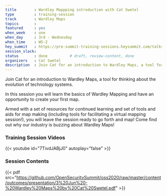 ```yaml
---
title        : Wardley Mappping introduction with Cat Swetel
type         : training-session
track        : Wardley Maps
topics       :
featured     : yes
when_week    : one
when_day     : 3rd - Wednesday
when_time    : WS-2
hey_summit   : https://pre-summit-training-sessions.heysummit.com/talks/wardley-mappping/
session_slack:
status       : done          # draft, review-content, done
organizers   : Cat Swetel
description  : Join Cat for an introduction to Wardley Maps, a tool for thinking about the evolution of technology systems.
---
```



Join Cat for an introduction to Wardley Maps, a tool for thinking about the evolution of technology systems.

In this session you will learn the basics of Wardley Mapping and have an opportunity to create your first map.

Armed with a set of resources for continued learning and set of tools and aids for map making (including tools for facilitating a virtual mapping session!), you will leave the session ready to go forth and map! Come find out why our industry is buzzing about Wardley Maps!


### Training Session Videos

{{< youtube id="7TivdJABjJ0" autoplay="false" >}} 

### Session Contents

{{< pdf src="https://github.com/OpenSecuritySummit/oss2020/raw/master/content/outcomes/presentation/3%20Jun%20-%20Wardley%20Maps%20by%20Cat%20Swetel.pdf" >}}